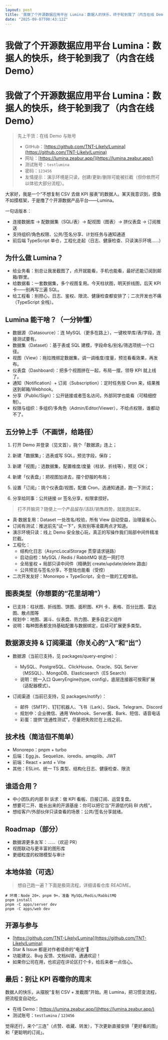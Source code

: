 ```yaml
---
layout: post
title: '我做了个开源数据应用平台 Lumina：数据人的快乐，终于轮到我了（内含在线 Demo）'
date: "2025-09-07T00:43:12Z"
---
```

我做了个开源数据应用平台 Lumina：数据人的快乐，终于轮到我了（内含在线 Demo）
============================================

我做了个开源数据应用平台 Lumina：数据人的快乐，终于轮到我了（内含在线 Demo）
============================================

> 先上干货：在线 Demo 与账号
> 
> *   GitHub：[https://github.com/TNT-Likely/Lumina](https://github.com/TNT-Likely/Lumina)
> *   网址：[https://lumina.zeabur.app/](https://lumina.zeabur.app/)
> *   测试账号：`testlumina`
> *   密码：`123456`
> *   友情提示：演示环境是只读，创建/更新/删除可能被拦截（但你依然可以体验大部分流程）。

大家好，我是一个“不想复制 CSV 去做 KPI 报表”的数据人。某天我意识到，摸鱼不如摸框架，于是撸了个开源数据产品平台——Lumina。

一句话版本：

*   连接数据库 → 配数据集（SQL/表）→ 配视图（图表）→ 拼仪表盘 → 订阅推送
*   支持组织/角色权限、公共/签名分享、计划任务与通知通道
*   前后端 TypeScript 单仓，工程化走起（日志、健康检查、只读演示环境……）

为什么做 Lumina？
------------

*   给业务看：别总让我发截图了，点开就能看，手机也能看，最好还能订阅到邮箱/群里。
*   给数据看：一套数据集，多个视图复用。今天柱状图，明天折线图，后天 KPI 卡——别再写三遍 SQL。
*   给工程看：别担心，日志、鉴权、限流、健康检查都安排了；二次开发也不痛（TypeScript 全栈）。

Lumina 能干啥？（一分钟懂）
-----------------

*   数据源（Datasource）：连 MySQL（更多在路上），一键枚举库/表/字段，连接测试要有。
*   数据集（Dataset）：基于表或 SQL 建模，字段命名/别名/筛选项统一个口径。
*   视图（View）：拖拉拽绑定数据集，调一调维度/度量，预览看看效果，再发布。
*   仪表盘（Dashboard）：把多个视图拼在一起，布局一摆，领导 KPI 就上线了。
*   通知（Notification）+ 订阅（Subscription）：定时任务按 Cron 来，结果推送到邮箱/Webhook。
*   分享（Public/Sign）：公开链接或者签名访问，外部同学也能看（可精细控制）。
*   权限与组织：多组织/多角色（Admin/Editor/Viewer），不给点权限，谁都动不了。

五分钟上手（不画饼，给路径）
--------------

1.  打开 Demo 并登录（见文首），挑个「数据源」连上；  
    
2.  新建「数据集」：选表或写 SQL，预览字段，保存；  
    

3.  新建「视图」：选数据集，配置维度/度量（柱状、折线等），预览 OK；

4.  新建「仪表盘」：把视图加进去，摆个舒服的布局；

5.  设置「订阅」：挑个仪表盘/视图，配置 Cron，选通知通道，跑一下测试；

6.  分享给同事：公共链接 or 签名分享，权限拿捏好。

> 打不开脑洞？随便上一个产品留存/活跃/销售趋势，就能跑起来。

*   真·数据复用：Dataset 一处改名/校验，所有 View 自动受益，治理最省心。
*   订阅有测试：推送前先“试一下”，失败别等凌晨两点才知道。
*   演示环境只读：线上 Demo 安全放心玩，真正的写操作我们局部中间件精准拦截。
*   工程化：
    *   结构化日志（AsyncLocalStorage 贯穿请求链路）
    *   启动自检：MySQL / Redis / RabbitMQ 状态一网打尽
    *   全局鉴权 + 局部只读中间件（精确到 create/update/delete 路由）
    *   公共预览与签名分享，不登陆也能看（受控）
*   二次开发友好：Monorepo + TypeScript，全仓一致的工程体验。

图表类型（你想要的“花里胡哨”）
----------------

*   已支持：柱状图、折线图、饼图、面积图、KPI 卡、表格、百分比图、雷达图、散点图等
*   规划中：地图、漏斗、仪表盘、热力图、更多自定义组件
*   说明：每种图表都支持基础配置与数据绑定，后续可扩展更多类型。

数据源支持 & 订阅渠道（你关心的“入”和“出”）
-------------------------

*   数据源（当前已支持，见 packages/query-engine）：
    
    *   MySQL、PostgreSQL、ClickHouse、Oracle、SQL Server（MSSQL）、MongoDB、Elasticsearch（ES Search）
    *   说明：统一入口 QueryEngine(type, config)，底层连接器可按需扩展（适配器模式）。
*   订阅渠道（当前已支持，见 packages/notify）：
    
    *   邮件（SMTP）、钉钉机器人、飞书（Lark）、Slack、Telegram、Discord
    *   规划中：企业微信、通用 Webhook、Server酱、Bark、短信、语音电话
    *   彩蛋：提供“连通性测试”，尽量把失败拦在上线之前。

技术栈（简洁但不简单）
-----------

*   Monorepo：pnpm + turbo
*   后端：Egg.js、Sequelize、ioredis、amqplib、JWT
*   前端：React + antd + Vite
*   其他：ESLint、统一 TS 类型、结构化日志、健康检查、限流

谁适合用？
-----

*   中小团队的内部 BI 诉求：做 KPI 看板、日报订阅、运营复盘。
*   想要可二开、能长出来的开源基座：你可以把它当“开源低代码 BI 内核”。
*   想给客户/外部伙伴只读查看的场景：公共/签名分享就绪。

Roadmap（部分）
-----------

*   数据源更多友军：……（欢迎 PR）
*   视图联动与更丰富的图形库
*   更细粒度的权限模型与审计

本地体验（可选）
--------

> 想自己跑一遍？下面是极简流程，详细请看仓库 README。

    # 环境：Node 20+、pnpm 9+，准备 MySQL/Redis/RabbitMQ
    pnpm install
    pnpm -C apps/server dev
    pnpm -C apps/web dev
    

开源与参与
-----

*   [https://github.com/TNT-Likely/Lumina](https://github.com/TNT-Likely/Lumina)
*   Star & Issue 都是对作者续命的“电池”🔋
*   功能建议、Bug 反馈、文档纠错，通通欢迎！
*   如果你公司在用，也欢迎在评论区打个卡，给后来者一点信心。

最后：别让 KPI 吞噬你的周末
----------------

数据人的快乐，从摆脱“复制 CSV + 发截图”开始。用 Lumina，把习惯变流程，把流程变自动化。

*   在线 Demo：[https://lumina.zeabur.app/](https://lumina.zeabur.app/)
*   测试账号：`testlumina` / `123456`

觉得还行，来个“三连”（点赞、收藏、转发），下次更新直接安排「更好看的图」和「更聪明的订阅」。